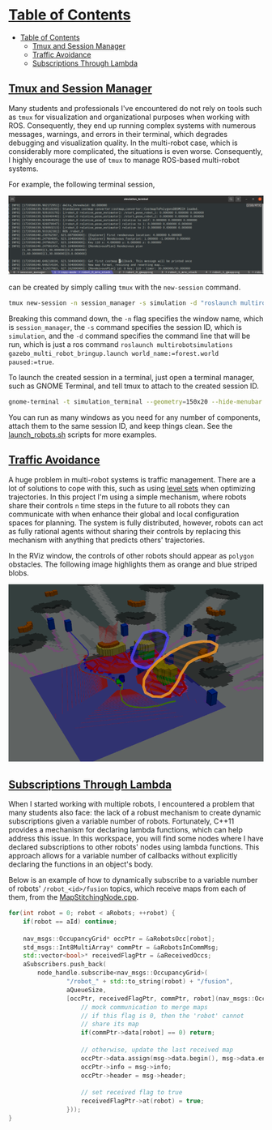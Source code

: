 # [Table of Contents](#table-of-contents)

- [Table of Contents](#table-of-contents)
  - [Tmux and Session Manager](#tmux-and-session-manager)
  - [Traffic Avoidance](#traffic-avoidance)
  - [Subscriptions Through Lambda](#subscriptions-through-lambda)

## [Tmux and Session Manager](#tmux-and-session-manager)

Many students and professionals I've encountered do not rely on tools such as ```tmux``` for visualization and organizational purposes when working with ROS. Consequently, they end up running complex systems with numerous messages, warnings, and errors in their terminal, which degrades debugging and visualization quality. In the multi-robot case, which is considerably more complicated, the situations is even worse. Consequently, I highly encourage the use of ```tmux``` to manage ROS-based multi-robot systems. 

For example, the following terminal session,

<p align="center">
  <img src="images/tmux.png" alt="drawing" style="width:1000px;"/>
</p>

can be created by simply calling ```tmux``` with the ```new-session``` command.

  ```bash
  tmux new-session -n session_manager -s simulation -d "roslaunch multirobotsimulations gazebo_multi_robot_bringup.launch world_name:=forest.world paused:=true"
  ```

Breaking this command down, the ```-n``` flag specifies the window name, which is ```session_manager```, the ```-s``` command specifies the session ID, which is ```simulation```, and the ```-d``` command specifies the command line that will be run, which is just a ros command ```roslaunch multirobotsimulations gazebo_multi_robot_bringup.launch world_name:=forest.world paused:=true```.

To launch the created session in a terminal, just open a terminal manager, such as GNOME Terminal, and tell tmux to attach to the created session ID.

  ```bash
  gnome-terminal -t simulation_terminal --geometry=150x20 --hide-menubar -- tmux attach-session -t simulation
  ```

You can run as many windows as you need for any number of components, attach them to the same session ID, and keep things clean. See the [launch_robots.sh](../src/scripts/launch_robots.sh) scripts for more examples.

## [Traffic Avoidance](#traffic-avoidance)

A huge problem in multi-robot systems is traffic management. There are a lot of solutions to cope with this, such as using [level sets](https://en.wikipedia.org/wiki/Level_set) when optimizing trajectories. In this project
I'm using a simple mechanism, where robots share their controls ```n``` time steps in the future to all robots they can communicate with when enhance their global and local configuration spaces for planning. The system is fully distributed, however, robots can act as fully rational agents without sharing their controls by replacing this mechanism with anything that predicts others' trajectories.

In the RViz window, the controls of other robots should appear as ```polygon``` obstacles. The following image highlights them as orange and blue striped blobs.

<p align="center">
  <img src="images/shared_controls_treated.png" alt="drawing" style="width:800px;"/>
</p>

## [Subscriptions Through Lambda](#sumbscriptions-through-lambda)

When I started working with multiple robots, I encountered a problem that many students also face: the lack of a robust mechanism to create dynamic subscriptions given a variable number of robots. Fortunately, C++11 provides a mechanism for declaring lambda functions, which can help address this issue. In this workspace, you will find some nodes where I have declared subscriptions to other robots' nodes using lambda functions. This approach allows for a variable number of callbacks without explicitly declaring the functions in an object's body.

Below is an example of how to dynamically subscribe to a variable number of robots' ```/robot_<id>/fusion``` topics, which receive maps from each of them, from the [MapStitchingNode.cpp](../src/multirobotexploration/source/map/MapStitchingNode.cpp).

  ```c++
  for(int robot = 0; robot < aRobots; ++robot) {
      if(robot == aId) continue;

      nav_msgs::OccupancyGrid* occPtr = &aRobotsOcc[robot];
      std_msgs::Int8MultiArray* commPtr = &aRobotsInCommMsg;
      std::vector<bool>* receivedFlagPtr = &aReceivedOccs;
      aSubscribers.push_back(
          node_handle.subscribe<nav_msgs::OccupancyGrid>(
                  "/robot_" + std::to_string(robot) + "/fusion", 
                  aQueueSize, 
                  [occPtr, receivedFlagPtr, commPtr, robot](nav_msgs::OccupancyGrid::ConstPtr msg){
                      // mock communication to merge maps
                      // if this flag is 0, then the 'robot' cannot
                      // share its map
                      if(commPtr->data[robot] == 0) return;

                      // otherwise, update the last received map
                      occPtr->data.assign(msg->data.begin(), msg->data.end());
                      occPtr->info = msg->info;
                      occPtr->header = msg->header;

                      // set received flag to true
                      receivedFlagPtr->at(robot) = true;
                  }));
  }
  ```
